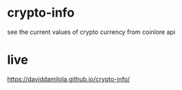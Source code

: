 # crypto-info
see the current values of crypto currency from coinlore api

# live
https://daviddamilola.github.io/crypto-info/
